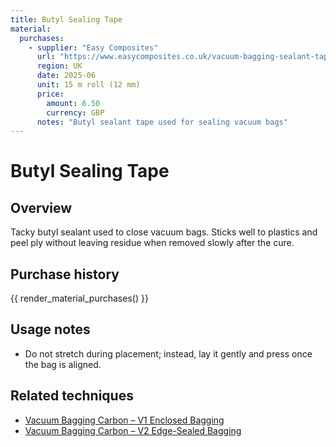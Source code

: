 ```yaml
---
title: Butyl Sealing Tape
material:
  purchases:
    - supplier: "Easy Composites"
      url: "https://www.easycomposites.co.uk/vacuum-bagging-sealant-tape"
      region: UK
      date: 2025-06
      unit: 15 m roll (12 mm)
      price:
        amount: 6.50
        currency: GBP
      notes: "Butyl sealant tape used for sealing vacuum bags"
---
```

# Butyl Sealing Tape

## Overview
Tacky butyl sealant used to close vacuum bags. Sticks well to plastics and peel ply without leaving residue when removed
slowly after the cure.

## Purchase history

{{ render_material_purchases() }}

## Usage notes
- Do not stretch during placement; instead, lay it gently and press once the bag is aligned.

## Related techniques
- [Vacuum Bagging Carbon – V1 Enclosed Bagging](../techniques/vacuum-bagging-carbon/v1/enclosed-bagging.md)
- [Vacuum Bagging Carbon – V2 Edge-Sealed Bagging](../techniques/vacuum-bagging-carbon/v2/edge-sealed-bagging.md)
